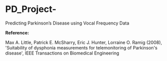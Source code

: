 # PD_Project-
Predicting Parkinson’s Disease using Vocal Frequency Data

**Reference:**

Max A. Little, Patrick E. McSharry, Eric J. Hunter, Lorraine O. Ramig (2008),  
'Suitability of dysphonia measurements for telemonitoring of Parkinson's disease', IEEE Transactions on Biomedical Engineering
